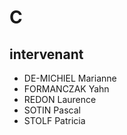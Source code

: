 # C
## intervenant
* DE-MICHIEL Marianne<br>
* FORMANCZAK Yahn<br>
* REDON Laurence<br>
* SOTIN Pascal<br>
* STOLF Patricia<br>